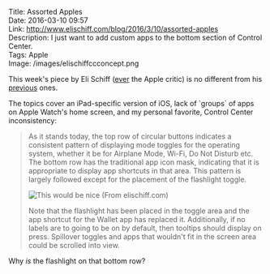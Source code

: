 Title: Assorted Apples  
Date: 2016-03-10 09:57  
Link: http://www.elischiff.com/blog/2016/3/10/assorted-apples  
Description: I just want to add custom apps to the bottom section of Control Center.  
Tags: Apple  
Image: /images/elischiffccconcept.png  

This week's piece by Eli Schiff ([ever][1] the Apple critic) is no different from his [previous][2] ones.

The topics cover an iPad-specific version of iOS, lack of \`groups\` of apps on Apple Watch's home screen, and my personal favorite, Control Center inconsistency:

> As it stands today, the top row of circular buttons indicates a consistent pattern of displaying mode toggles for the operating system, whether it be for Airplane Mode, Wi-Fi, Do Not Disturb etc. The bottom row has the traditional app icon mask, indicating that it is appropriate to display app shortcuts in that area. This pattern is largely followed except for the placement of the flashlight toggle.
>
> ![This would be nice (From elischiff.com)][3] <!-- No caption because it's part of a blockquote -->
>
> Note that the flashlight has been placed in the toggle area and the app shortcut for the Wallet app has replaced it. Additionally, if no labels are to going to be on by default, then tooltips should display on press. Spillover toggles and apps that wouldn't fit in the screen area could be scrolled into view.

Why *is* the flashlight on that bottom row?

[1]: /2015/4/8/fall-of-the-designer-part-i-fashionable-nonsense "My take on Schiff's piece, which called out Apple design issues"
[2]: /2015/5/6/the-diy-design-development-problem "My post about non-designers designing things"
[3]: /images/elischiffccconcept.png "Eli Schiff's Control Center concept"